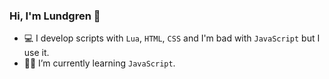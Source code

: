 ### Hi, I'm Lundgren 👋

- :computer: I develop scripts with ``Lua``, ``HTML``, ``CSS`` and I'm bad with ``JavaScript`` but I use it.
- :student: I’m currently learning ``JavaScript``.
